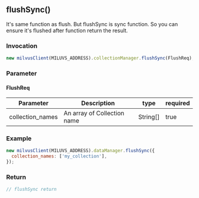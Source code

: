 ## flushSync()
It's same function as flush. But flushSync is sync function. So you can ensure it's flushed after function return the result.

### Invocation 
```javascript
new milvusClient(MILUVS_ADDRESS).collectionManager.flushSync(FlushReq);
```

### Parameter
#### FlushReq
| Parameter        | Description                 | type     | required |
| ---------------- | --------------------------- | -------- | -------- |
| collection_names | An array of Collection name | String[] | true     |

### Example
```javascript
new milvusClient(MILUVS_ADDRESS).dataManager.flushSync({
  collection_names: ['my_collection'],
});
```
### Return
```javascript
// flushSync return
```
